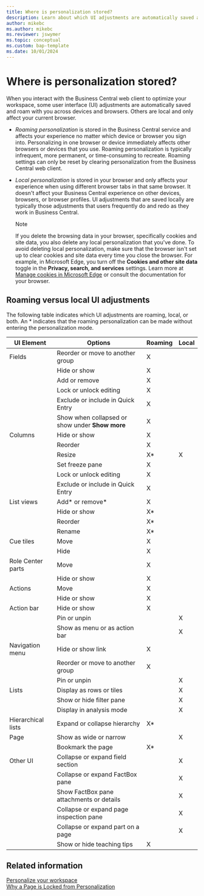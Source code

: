 ```yaml
---
title: Where is personalization stored?
description: Learn about which UI adjustments are automatically saved and roam with you across devices and browsers, while others only affect your current browser.
author: mikebc
ms.author: mikebc
ms.reviewer: jswymer
ms.topic: conceptual
ms.custom: bap-template 
ms.date: 10/01/2024
---
```

# Where is personalization stored?

When you interact with the Business Central web client to optimize your workspace, some user interface (UI) adjustments are automatically saved and roam with you across devices and browsers. Others are local and only affect your current browser.

- *Roaming personalization* is stored in the Business Central service and affects your experience no matter which device or browser you sign into. Personalizing in one browser or device immediately affects other browsers or devices that you use. Roaming personalization is typically infrequent, more permanent, or time-consuming to recreate. Roaming settings can only be reset by clearing personalization from the Business Central web client.
- *Local personalization* is stored in your browser and only affects your experience when using different browser tabs in that same browser. It doesn't affect your Business Central experience on other devices, browsers, or browser profiles. UI adjustments that are saved locally are typically those adjustments that users frequently do and redo as they work in Business Central.  

  > [!NOTE]
  > If you delete the browsing data in your browser, specifically cookies and site data, you also delete any local personalization that you've done. To avoid deleting local personalization, make sure that the browser isn't set up to clear cookies and site data every time you close the browser. For example, in Microsoft Edge, you turn off the **Cookies and other site data** toggle in the **Privacy, search, and services** settings. Learn more at [Manage cookies in Microsoft Edge](https://support.microsoft.com/en-us/windows/manage-cookies-in-microsoft-edge-view-allow-block-delete-and-use-168dab11-0753-043d-7c16-ede5947fc64d#bkmk_deletecookieseverytimeyouclosethebrowser) or consult the documentation for your browser.

## Roaming versus local UI adjustments

The following table indicates which UI adjustments are roaming, local, or both. An \* indicates that the roaming personalization can be made without entering the personalization mode.  

|UI Element|Options|Roaming|Local|
|-|-|-|-|
|Fields|Reorder or move to another group|X||
||Hide or show|X||
||Add or remove|X||
||Lock or unlock editing|X||
||Exclude or include in Quick Entry|X||
||Show when collapsed or show under **Show more**|X||
|Columns|Hide or show|X||
||Reorder |X||
||Resize|X*|X|
||Set freeze pane|X||
||Lock or unlock editing |X||
||Exclude or include in Quick Entry|X||
|List views|Add* or remove*|X||
||Hide or show|X*||
||Reorder|X*||
||Rename|X*||
|Cue tiles|Move|X||
||Hide|X||
|Role Center parts|Move|X||
||Hide or show|X||
|Actions|Move|X||
||Hide or show|X||
|Action bar|Hide or show|X||
||Pin or unpin||X|
||Show as menu or as action bar||X|
|Navigation menu|Hide or show link|X||
||Reorder or move to another group|X||
||Pin or unpin||X|
|Lists|Display as rows or tiles||X|
||Show or hide filter pane||X|
||Display in analysis mode||X|
|Hierarchical lists|Expand or collapse hierarchy|X*||
|Page|Show as wide or narrow||X|
||Bookmark the page|X*||
|Other UI|Collapse or expand field section||X|
||Collapse or expand FactBox pane||X|
||Show FactBox pane attachments or details||X|
||Collapse or expand page inspection pane||X|
||Collapse or expand part on a page||X|
||Show or hide teaching tips|X||

## Related information

[Personalize your workspace](ui-personalization-user.md)  
[Why a Page is Locked from Personalization](ui-personalization-locked.md)  